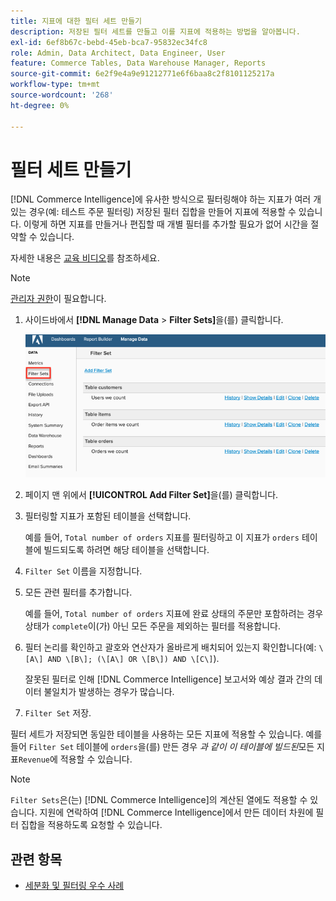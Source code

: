 ```yaml
---
title: 지표에 대한 필터 세트 만들기
description: 저장된 필터 세트를 만들고 이를 지표에 적용하는 방법을 알아봅니다.
exl-id: 6ef8b67c-bebd-45eb-bca7-95832ec34fc8
role: Admin, Data Architect, Data Engineer, User
feature: Commerce Tables, Data Warehouse Manager, Reports
source-git-commit: 6e2f9e4a9e91212771e6f6baa8c2f8101125217a
workflow-type: tm+mt
source-wordcount: '268'
ht-degree: 0%

---
```


# 필터 세트 만들기

[!DNL Commerce Intelligence]에 유사한 방식으로 필터링해야 하는 지표가 여러 개 있는 경우(예: 테스트 주문 필터링) 저장된 필터 집합을 만들어 지표에 적용할 수 있습니다. 이렇게 하면 지표를 만들거나 편집할 때 개별 필터를 추가할 필요가 없어 시간을 절약할 수 있습니다.

자세한 내용은 [교육 비디오](https://experienceleague.adobe.com/docs/commerce-knowledge-base/kb/how-to/mbi-training-video-filter-sets.html?lang=ko)를 참조하세요.

>[!NOTE]
>
>[관리자 권한](../../administrator/user-management/user-management.md)이 필요합니다.

1. 사이드바에서 **[!DNL Manage Data** > **Filter Sets]**&#x200B;을(를) 클릭합니다.

   ![](../../assets/create-filter-sets.png)

1. 페이지 맨 위에서 **[!UICONTROL Add Filter Set]**&#x200B;을(를) 클릭합니다.

1. 필터링할 지표가 포함된 테이블을 선택합니다.

   예를 들어, `Total number of orders` 지표를 필터링하고 이 지표가 `orders` 테이블에 빌드되도록 하려면 해당 테이블을 선택합니다.

1. `Filter Set` 이름을 지정합니다.

1. 모든 관련 필터를 추가합니다.

   예를 들어, `Total number of orders` 지표에 완료 상태의 주문만 포함하려는 경우 상태가 `complete`이(가) 아닌 모든 주문을 제외하는 필터를 적용합니다.

1. 필터 논리를 확인하고 괄호와 연산자가 올바르게 배치되어 있는지 확인합니다(예: `\[A\] AND \[B\]; (\[A\] OR \[B\]) AND \[C\]`).

   잘못된 필터로 인해 [!DNL Commerce Intelligence] 보고서와 예상 결과 간의 데이터 불일치가 발생하는 경우가 많습니다.

1. `Filter Set` 저장.

필터 세트가 저장되면 동일한 테이블을 사용하는 모든 지표에 적용할 수 있습니다. 예를 들어 `Filter Set` 테이블에 `orders`을(를) 만든 경우 *과 같이 이 테이블에 빌드된*&#x200B;모든 지표`Revenue`에 적용할 수 있습니다.

>[!NOTE]
>
>`Filter Sets`은(는) [!DNL Commerce Intelligence]의 계산된 열에도 적용할 수 있습니다. 지원에 연락하여 [!DNL Commerce Intelligence]에서 만든 데이터 차원에 필터 집합을 적용하도록 요청할 수 있습니다.

## 관련 항목

* [세분화 및 필터링 우수 사례](../../best-practices/segment-filter.md)
